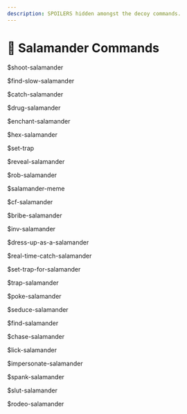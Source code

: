 ```yaml
---
description: SPOILERS hidden amongst the decoy commands.
---
```


# 🦎 Salamander Commands

$shoot-salamander

$find-slow-salamander

$catch-salamander

$drug-salamander

$enchant-salamander

$hex-salamander

$set-trap

$reveal-salamander

$rob-salamander

$salamander-meme

$cf-salamander

$bribe-salamander

$inv-salamander

$dress-up-as-a-salamander

$real-time-catch-salamander

$set-trap-for-salamander

$trap-salamander

$poke-salamander

$seduce-salamander

$find-salamander

$chase-salamander

$lick-salamander

$impersonate-salamander

$spank-salamander

$slut-salamander

$rodeo-salamander
